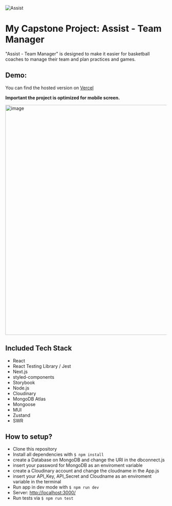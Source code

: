 ![Assist](https://user-images.githubusercontent.com/12039112/206998273-70385a73-608f-4669-b650-a4f9b5357d6a.png)

# My Capstone Project: Assist - Team Manager

"Assist - Team Manager" is designed to make it easier for basketball coaches to manage their team and plan practices and games.

## Demo:

You can find the hosted version on [Vercel](https://capstone-project-gai.vercel.app/)

**Important the project is optimized for mobile screen.**

<img width="717" alt="image" src="https://user-images.githubusercontent.com/12039112/207027150-5f657358-5c83-4caa-9549-776ef6df76b2.png">

## Included Tech Stack

- React
- React Testing Library / Jest
- Next.js 
- styled-components
- Storybook
- Node.js
- Cloudinary
- MongoDB Atlas
- Mongoose
- MUI
- Zustand
- SWR

## How to setup?

- Clone this repository
- Install all dependencies with `$ npm install`
- create a Database on MongoDB and change the URI in the dbconnect.js 
- insert your password for MongoDB as an enviroment variable
- create a Cloudinary account and change the cloudname in the App.js 
- insert your API_Key, API_Secret and Cloudname as an enviroment variable in the terminal
- Run app in dev mode with `$ npm run dev`
- Server: [http://localhost:3000/](http://localhost:3000/)
- Run tests via `$ npm run test`
